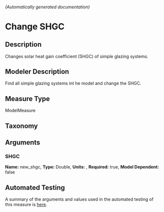 

###### (Automatically generated documentation)

# Change SHGC

## Description
Changes solar heat gain coefficient (SHGC) of simple glazing systems.

## Modeler Description
Find all simple glazing systems int he model and change the SHGC.

## Measure Type
ModelMeasure

## Taxonomy


## Arguments


### SHGC

**Name:** new_shgc,
**Type:** Double,
**Units:** ,
**Required:** true,
**Model Dependent:** false






## Automated Testing
A summary of the arguments and values used in the automated testing of this measure is [here](./tests/README.md).
